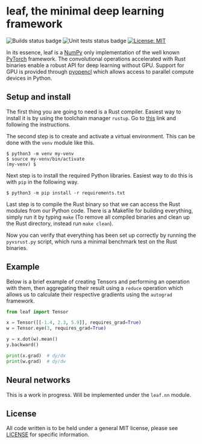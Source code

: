 # leaf, the minimal deep learning framework
![Builds status badge](https://github.com/neurocode-ai/leaf/actions/workflows/builds.yml/badge.svg)
![Unit tests status badge](https://github.com/neurocode-ai/leaf/actions/workflows/unittests.yml/badge.svg)
[![License: MIT](https://img.shields.io/badge/License-MIT-yellow.svg)](https://opensource.org/licenses/MIT)

In its essence, leaf is a [NumPy](https://numpy.org/) only implementation of the
well known [PyTorch](https://pytorch.org/) framework. The convolutional operations
accelerated with Rust binaries enable a robust API for deep learning without GPU. 
Support for GPU is provided through [pyopencl](https://documen.tician.de/pyopencl/)
which allows access to parallel compute devices in Python.

## Setup and install
The first thing you are going to need is a Rust compiler. Easiest way to install it
is by using the toolchain manager `rustup`. Go to
[this](https://www.rust-lang.org/tools/install) link and following the instructions.


The second step is to create and activate a virtual environment. This can be done
with the `venv` module like this.
```
$ python3 -m venv my-venv
$ source my-venv/bin/activate
(my-venv) $ 
```


Next step is to install the required Python libraries. Easiest way to do this is with
`pip` in the following way.
```
$ python3 -m pip install -r requirements.txt
```


Last step is to compile the Rust binary so that we can access the Rust modules from 
our Python code. There is a Makefile for building everything, simply run it by typing
`make` (To remove all compiled binaries and clean up the Rust directory, instead run
`make clean`).


Now you can verify that everything has been set up correctly by running the
`pyvsrust.py` script, which runs a minimal benchmark test on the Rust binaries.

## Example
Below is a brief example of creating Tensors and performing an operation with them,
then aggregating their result using a `reduce` operation which allows us to
calculate their respective gradients using the `autograd` framework.
```python
from leaf import Tensor

x = Tensor([[-1.4, 2.3, 5.9]], requires_grad=True)
w = Tensor.eye(3, requires_grad=True)

y = x.dot(w).mean()
y.backward()

print(x.grad)  # dy/dx
print(w.grad)  # dy/dw
```

## Neural networks
This is a work in progress. Will be implemented under the `leaf.nn` module.

## License
All code written is to be held under a general MIT license, please see [LICENSE](https://github.com/neurocode-ai/leaf/blob/main/LICENSE) for specific information.

